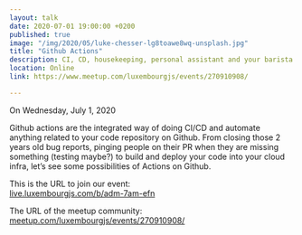 ```yaml
---
layout: talk
date: 2020-07-01 19:00:00 +0200
published: true
image: "/img/2020/05/luke-chesser-lg8toawe8wq-unsplash.jpg"
title: "Github Actions"
description: CI, CD, housekeeping, personal assistant and your barista
location: Online
link: https://www.meetup.com/luxembourgjs/events/270910908/

---
```

On Wednesday, July 1, 2020

Github actions are the integrated way of doing CI/CD and automate anything related to your code repository on Github. From closing those 2 years old bug reports, pinging people on their PR when they are missing something (testing maybe?) to build and deploy your code into your cloud infra, let’s see some possibilities of Actions on Github.  
  
This is the URL to join our event:  
[live.luxembourgjs.com/b/adm-7am-efn](https://live.luxembourgjs.com/b/adm-7am-efn "luxembourgjs.com/b/adm-7am-efn")

The URL of the meetup community: [meetup.com/luxembourgjs/events/270910908/](https://www.meetup.com/luxembourgjs/events/270910908/ "meetup.com/luxembourgjs/events/270910908/")
